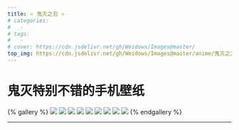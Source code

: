 ```yaml
---
title: ⭐ 鬼灭之刃 ⭐
# categories:
#   -
# tags:
#   -
# cover: https://cdn.jsdelivr.net/gh/Weidows/Images@master/
top_img: https://cdn.jsdelivr.net/gh/Weidows/Images@master/anime/鬼灭之刃/6777f15ea7a2270e44ad68c68f28b52d740f78b7cb214c7ae6eeaf0492b235c5.jpg
---
```


<!--
 * @Author: Weidows
 * @Date: 2020-08-25 19:14:35
 * @LastEditors: Weidows
 * @LastEditTime: 2020-09-26 00:14:03
 * @FilePath: \Weidows\Website\source\tags\gallery_data\鬼灭之刃.md
-->

# 鬼灭特别不错的手机壁纸

{% gallery %}
![](https://cdn.jsdelivr.net/gh/Weidows/Images@master/anime/鬼灭之刃/4c8d4dde8c75c2e7ccdb2558033e5a5049fd547336586118a53d617dd6c8c904.jpg)
![](https://cdn.jsdelivr.net/gh/Weidows/Images@master/anime/鬼灭之刃/6cbf524dbc9236ab300d0f3d77916096c048ff781d3abdc4124a0c84b24c8e0c.jpg)
![](https://cdn.jsdelivr.net/gh/Weidows/Images@master/anime/鬼灭之刃/96f27ac0a0c38f944f558a0cf0827b189bf287e35e3641873e0fcf6b473403ba.jpg)
![](https://cdn.jsdelivr.net/gh/Weidows/Images@master/anime/鬼灭之刃/686bd04c3e3a04a8c6cd8c8edb6a55b2d019def716795c67914247b0fda116f6.jpg)
![](https://cdn.jsdelivr.net/gh/Weidows/Images@master/anime/鬼灭之刃/6777f15ea7a2270e44ad68c68f28b52d740f78b7cb214c7ae6eeaf0492b235c5.jpg)
![](https://cdn.jsdelivr.net/gh/Weidows/Images@master/anime/鬼灭之刃/2244514e68998181e5eb21e0d5aec88957860cbd88b1b3b860b9bb80ea1a6e55.jpg)
![](https://cdn.jsdelivr.net/gh/Weidows/Images@master/anime/鬼灭之刃/c3393263437caf9fcc90a263e863f5b9a7bec5330c4bf63efa0c044e85f46b8d.jpg)
![](https://cdn.jsdelivr.net/gh/Weidows/Images@master/anime/鬼灭之刃/eb1351877be985ac867f7b17587e84d0b2c03c78cb7ed3b8a413670bc0cc22ec.jpg)
![](https://cdn.jsdelivr.net/gh/Weidows/Images@master/anime/鬼灭之刃/f9fe08fb2cc4727a2a1d681ee47c149e42d5f2965adf0373744339c525f26cdc.jpg)
{% endgallery %}

---
